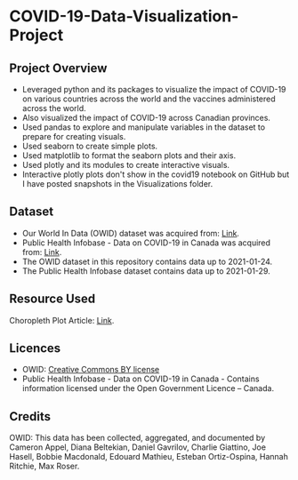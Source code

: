 # COVID-19-Data-Visualization-Project

## Project Overview
- Leveraged python and its packages to visualize the impact of COVID-19 on various countries across the world and the vaccines administered across the world.
- Also visualized the impact of COVID-19 across Canadian provinces.
- Used pandas to explore and manipulate variables in the dataset to prepare for creating visuals.
- Used seaborn to create simple plots.
- Used matplotlib to format the seaborn plots and their axis.
- Used plotly and its modules to create interactive visuals.
- Interactive plotly plots don't show in the covid19 notebook on GitHub but I have posted snapshots in the Visualizations folder.

## Dataset
- Our World In Data (OWID) dataset was acquired from: [Link](https://github.com/owid/covid-19-data/tree/master/public/data#data-on-covid-19-coronavirus-by-our-world-in-data/).
- Public Health Infobase - Data on COVID-19 in Canada was acquired from: [Link](https://open.canada.ca/data/en/dataset/261c32ab-4cfd-4f81-9dea-7b64065690dc).
- The OWID dataset in this repository contains data up to 2021-01-24.
- The Public Health Infobase dataset contains data up to 2021-01-29.

## Resource Used
Choropleth Plot Article: [Link](https://towardsdatascience.com/visualizing-the-coronavirus-pandemic-with-choropleth-maps-7f30fccaecf5/).

## Licences
- OWID: [Creative Commons BY license](https://creativecommons.org/licenses/by/4.0/)
- Public Health Infobase - Data on COVID-19 in Canada - Contains information licensed under the Open Government Licence – Canada.

## Credits
OWID: This data has been collected, aggregated, and documented by Cameron Appel, Diana Beltekian, Daniel Gavrilov, Charlie Giattino, Joe Hasell, Bobbie Macdonald, Edouard Mathieu, Esteban Ortiz-Ospina, Hannah Ritchie, Max Roser.
